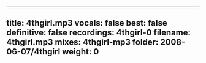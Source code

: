 
---
title: 4thgirl.mp3
vocals: false
best: false
definitive: false
recordings: 4thgirl-0
filename: 4thgirl.mp3
mixes: 4thgirl-mp3
folder: 2008-06-07/4thgirl
weight: 0
---
